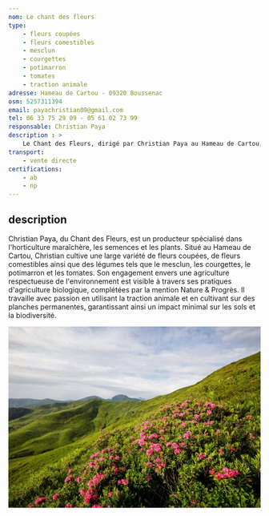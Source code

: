 ```yaml
---
nom: Le chant des fleurs
type:
    - fleurs coupées
    - fleurs comestibles
    - mesclun
    - courgettes
    - potimarron
    - tomates
    - traction animale  
adresse: Hameau de Cartou - 09320 Boussenac
osm: 5257311394
email: payachristian09@gmail.com
tel: 06 33 75 29 09 - 05 61 02 73 99
responsable: Christian Paya
description : >
    Le Chant des Fleurs, dirigé par Christian Paya au Hameau de Cartou, propose des fleurs coupées, des fleurs comestibles et des légumes divers. Spécialisé en horticulture maraîchère, il pratique une agriculture biologique, certifiée Nature & Progrès, et utilise la traction animale ainsi que des planches permanentes pour une production respectueuse de l'environnement.
transport:
    - vente directe
certifications:
    - ab
    - np
---
```


## description

Christian Paya, du Chant des Fleurs, est un producteur spécialisé dans l'horticulture maraîchère, les semences et les plants. Situé au Hameau de Cartou, Christian cultive une large variété de fleurs coupées, de fleurs comestibles ainsi que des légumes tels que le mesclun, les courgettes, le potimarron et les tomates. Son engagement envers une agriculture respectueuse de l'environnement est visible à travers ses pratiques d'agriculture biologique, complétées par la mention Nature & Progrès. Il travaille avec passion en utilisant la traction animale et en cultivant sur des planches permanentes, garantissant ainsi un impact minimal sur les sols et la biodiversité.

![Le chant des fleurs](./media/le-chant-des-fleurs.jpg)
